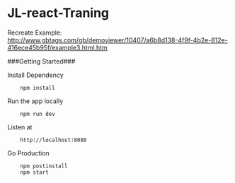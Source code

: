 # JL-react-Traning
Recreate Example: http://www.gbtags.com/gb/demoviewer/10407/a6b8d138-4f9f-4b2e-812e-416ece45b95f/example3.html.htm

###Getting Started###

Install Dependency
```
	npm install
```

Run the app locally
```
	npm run dev
```

Listen at
```
	http://localhost:8080
```

Go Production
```
	npm postinstall
	npm start
```